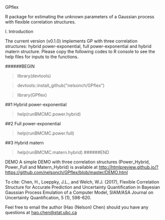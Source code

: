GPflex

R package for estimating the unknown parameters of a Gaussian process with flexible correlation structures.

I. Introduction

The current version (v0.1.0) implements GP with three correlation structures: hybrid power-exponential, full power-exponential and hybrid matern structure. Please copy the following codes to R console to see the help files for inputs to the functions.

######BEGIN

>library(devtools)

>devtools::install_github("nelsonch/GPflex")

>library(GPflex)

##1 Hybrid power-exponential

>help(runBMCMC.power.hybrid)

##2 Full power-exponential

>help(runBMCMC.power.full)

##3 Hybrid matern

>help(runBMCMC.matern.hybrid)
######END

DEMO
A simple DEMO with three correlation structures (Power_Hybrid, Power_Full and Matern_Hybrid) is available at http://htmlpreview.github.io/?https://github.com/nelsonch/GPflex/blob/master/DEMO.html

To cite: Chen, H., Loeppky, J.L., and Welch, W.J. (2017), Flexible Correlation Structure for Accurate Prediction and Uncertainty Quantification in Bayesian Gaussian Process Emulation of a Computer Model, SIAM/ASA Journal on Uncertainty Quantification, 5 (1), 598-620.

Feel free to email the author (Hao (Nelson) Chen) should you have any questions at hao.chen@stat.ubc.ca
